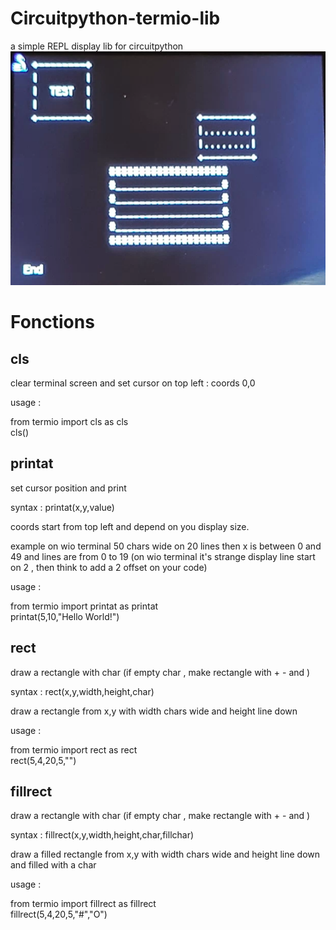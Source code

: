 # Circuitpython-termio-lib
a simple REPL display lib for circuitpython
![img](images/img1.png)
# Fonctions

## cls
clear terminal screen and set cursor on top left : coords 0,0

usage :

from termio import cls as cls<br/>
cls()

## printat
set cursor position and print 

syntax : printat(x,y,value)

coords start from top left and depend on you display size. 

example on wio terminal 50 chars wide on 20 lines
then x is between 0 and 49 
and lines are from 0 to 19 (on wio terminal it's strange display line start on 2 , then think to add a 2 offset on your code)

usage :

from termio import printat as printat<br/>
printat(5,10,"Hello World!")<br/>

## rect
draw a rectangle with char (if empty char , make rectangle with  + - and  )

syntax : rect(x,y,width,height,char)

draw a rectangle from x,y with width chars wide and height line down

usage : 

from termio import rect as rect<br/>
rect(5,4,20,5,"")<br/>

## fillrect
draw a rectangle with char (if empty char , make rectangle with  + - and  )

syntax : fillrect(x,y,width,height,char,fillchar)

draw a filled rectangle from x,y with width chars wide and height line down and filled with a char

usage : 

from termio import fillrect as fillrect<br/>
fillrect(5,4,20,5,"#","O")<br/>
